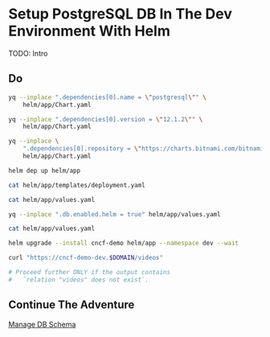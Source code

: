 # Setup PostgreSQL DB In The Dev Environment With Helm

TODO: Intro

## Do

```bash
yq --inplace ".dependencies[0].name = \"postgresql\"" \
    helm/app/Chart.yaml

yq --inplace ".dependencies[0].version = \"12.1.2\"" \
    helm/app/Chart.yaml

yq --inplace \
    ".dependencies[0].repository = \"https://charts.bitnami.com/bitnami\"" \
    helm/app/Chart.yaml

helm dep up helm/app

cat helm/app/templates/deployment.yaml

cat helm/app/values.yaml

yq --inplace ".db.enabled.helm = true" helm/app/values.yaml

cat helm/app/values.yaml

helm upgrade --install cncf-demo helm/app --namespace dev --wait

curl "https://cncf-demo-dev.$DOMAIN/videos"

# Proceed further ONLY if the output contains
#   `relation "videos" does not exist`.
```

## Continue The Adventure

[Manage DB Schema](../db-schema/story.md)
